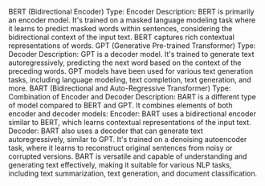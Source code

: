 BERT (Bidirectional Encoder)
Type: Encoder
Description: BERT is primarily an encoder model. It's trained on a masked language modeling task where it learns to predict masked words within sentences, considering the bidirectional context of the input text. BERT captures rich contextual representations of words.
GPT (Generative Pre-trained Transformer)
Type: Decoder
Description: GPT is a decoder model. It's trained to generate text autoregressively, predicting the next word based on the context of the preceding words. GPT models have been used for various text generation tasks, including language modeling, text completion, text generation, and more.
BART (Bidirectional and Auto-Regressive Transformer)
Type: Combination of Encoder and Decoder
Description: BART is a different type of model compared to BERT and GPT. It combines elements of both encoder and decoder models:
Encoder: BART uses a bidirectional encoder similar to BERT, which learns contextual representations of the input text.
Decoder: BART also uses a decoder that can generate text autoregressively, similar to GPT. It's trained on a denoising autoencoder task, where it learns to reconstruct original sentences from noisy or corrupted versions.
BART is versatile and capable of understanding and generating text effectively, making it suitable for various NLP tasks, including text summarization, text generation, and document classification.
